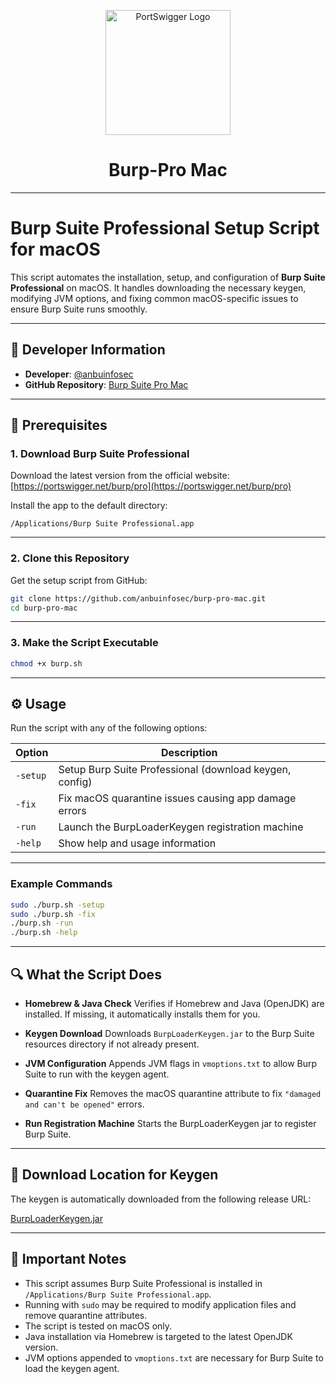 <p align="center">
  <img src="https://portswigger.net/public/portswigger-logo.svg" alt="PortSwigger Logo" width="200" />
</p>

<h1 align="center">Burp-Pro Mac</h1>

---

# Burp Suite Professional Setup Script for macOS

This script automates the installation, setup, and configuration of **Burp Suite Professional** on macOS. It handles downloading the necessary keygen, modifying JVM options, and fixing common macOS-specific issues to ensure Burp Suite runs smoothly.

---

## 🚀 Developer Information

- **Developer**: [@anbuinfosec](https://github.com/anbuinfosec)  
- **GitHub Repository**: [Burp Suite Pro Mac](https://github.com/anbuinfosec/burp-pro-mac)  

---

## 📝 Prerequisites

### 1. Download Burp Suite Professional

Download the latest version from the official website:  
[https://portswigger.net/burp/pro](https://portswigger.net/burp/pro)  

Install the app to the default directory:

```plaintext
/Applications/Burp Suite Professional.app
````

---

### 2. Clone this Repository

Get the setup script from GitHub:

```bash
git clone https://github.com/anbuinfosec/burp-pro-mac.git
cd burp-pro-mac
```

---

### 3. Make the Script Executable

```bash
chmod +x burp.sh
```

---

## ⚙️ Usage

Run the script with any of the following options:

| Option   | Description                                             |
| -------- | ------------------------------------------------------- |
| `-setup` | Setup Burp Suite Professional (download keygen, config) |
| `-fix`   | Fix macOS quarantine issues causing app damage errors   |
| `-run`   | Launch the BurpLoaderKeygen registration machine        |
| `-help`  | Show help and usage information                         |

---

### Example Commands

```bash
sudo ./burp.sh -setup
sudo ./burp.sh -fix
./burp.sh -run
./burp.sh -help
```

---

## 🔍 What the Script Does

* **Homebrew & Java Check**
  Verifies if Homebrew and Java (OpenJDK) are installed.
  If missing, it automatically installs them for you.

* **Keygen Download**
  Downloads `BurpLoaderKeygen.jar` to the Burp Suite resources directory if not already present.

* **JVM Configuration**
  Appends JVM flags in `vmoptions.txt` to allow Burp Suite to run with the keygen agent.

* **Quarantine Fix**
  Removes the macOS quarantine attribute to fix `"damaged and can't be opened"` errors.

* **Run Registration Machine**
  Starts the BurpLoaderKeygen jar to register Burp Suite.

---

## 🔗 Download Location for Keygen

The keygen is automatically downloaded from the following release URL:

[BurpLoaderKeygen.jar](https://github.com/anbuinfosec/burp-pro-mac/releases/download/Letest/BurpLoaderKeygen.jar)

---

## 📌 Important Notes

* This script assumes Burp Suite Professional is installed in `/Applications/Burp Suite Professional.app`.
* Running with `sudo` may be required to modify application files and remove quarantine attributes.
* The script is tested on macOS only.
* Java installation via Homebrew is targeted to the latest OpenJDK version.
* JVM options appended to `vmoptions.txt` are necessary for Burp Suite to load the keygen agent.